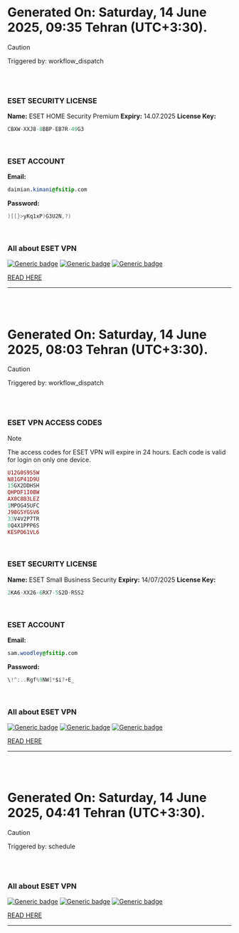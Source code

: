 # Generated On: Saturday, 14 June 2025, 09:35 Tehran (UTC+3:30).

> [!CAUTION]
> Triggered by: workflow_dispatch

<br><br>

### ESET SECURITY LICENSE

**Name:** ESET HOME Security Premium
**Expiry:** 14.07.2025
**License Key:**

```POV-Ray SDL
CBXW-XXJ8-8BBP-EB7R-49G3
```

<br>

### ESET ACCOUNT

**Email:**

```CSS
daimian.kimani@fsitip.com
```

**Password:**

```POV-Ray SDL
)[[}>yKq1xP)G3U2N,?)
```

<br>

### All about ESET VPN


[![Generic badge](https://img.shields.io/badge/Download-Android-green.svg)](https://play.google.com/store/apps/details?id=com.eset.vpn)
[![Generic badge](https://img.shields.io/badge/Download-ios-white.svg)](https://apps.apple.com/us/app/eset-vpn/id6463002278)
[![Generic badge](https://img.shields.io/badge/Download-windows-blue.svg)](https://download.eset.com/com/eset/apps/home/vpn/windows/latest/eset_vpn_installer.exe)
  

[READ HERE](https://t.me/F_NiREvil/2113)

---

<br><br>

# Generated On: Saturday, 14 June 2025, 08:03 Tehran (UTC+3:30).

> [!CAUTION]
> Triggered by: workflow_dispatch

<br><br>

### ESET VPN ACCESS CODES

> [!NOTE]
> The access codes for ESET VPN will expire in 24 hours.
> Each code is valid for login on only one device.

```ruby
U12G0S9S5W
N81GP41D9U
15GX2DDHSH
QHPDF1I0BW
AX0C8B3LEZ
1MPOG45UFC
J98GSYGSV6
33V4V2P7TR
0Q4X1PPP6S
KESPO61VL6
```

<br>

### ESET SECURITY LICENSE

**Name:** ESET Small Business Security
**Expiry:** 14/07/2025
**License Key:**

```POV-Ray SDL
2KA6-XX26-6RX7-5S2D-RSS2
```

<br>

### ESET ACCOUNT

**Email:**

```CSS
sam.woodley@fsitip.com
```

**Password:**

```POV-Ray SDL
\!^:..Rgf%9NW]*$i?+E_
```

<br>

### All about ESET VPN


[![Generic badge](https://img.shields.io/badge/Download-Android-green.svg)](https://play.google.com/store/apps/details?id=com.eset.vpn)
[![Generic badge](https://img.shields.io/badge/Download-ios-white.svg)](https://apps.apple.com/us/app/eset-vpn/id6463002278)
[![Generic badge](https://img.shields.io/badge/Download-windows-blue.svg)](https://download.eset.com/com/eset/apps/home/vpn/windows/latest/eset_vpn_installer.exe)
  

[READ HERE](https://t.me/F_NiREvil/2113)

---

<br><br>

# Generated On: Saturday, 14 June 2025, 04:41 Tehran (UTC+3:30).

> [!CAUTION]
> Triggered by: schedule

<br><br>

### All about ESET VPN


[![Generic badge](https://img.shields.io/badge/Download-Android-green.svg)](https://play.google.com/store/apps/details?id=com.eset.vpn)
[![Generic badge](https://img.shields.io/badge/Download-ios-white.svg)](https://apps.apple.com/us/app/eset-vpn/id6463002278)
[![Generic badge](https://img.shields.io/badge/Download-windows-blue.svg)](https://download.eset.com/com/eset/apps/home/vpn/windows/latest/eset_vpn_installer.exe)
  

[READ HERE](https://t.me/F_NiREvil/2113)

---

<br><br>

